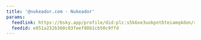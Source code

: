 ```yaml
---
title: '@nukeador.com - Nukeador'
params:
  feedlink: https://bsky.app/profile/did:plc:s5k6xe3uokpntbteiamq4don/rss
  feedid: e851a232b360c03feef88b1cb50c9ffd
---
```

